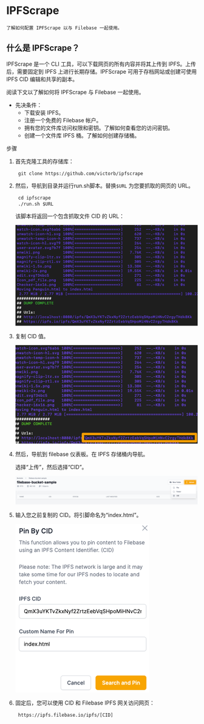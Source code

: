 # IPFScrape
	了解如何配置 IPFScrape 以与 Filebase 一起使用。
## 什么是 IPFScrape？
IPFScrape 是一个 CLI 工具，可以下载网页的所有内容并将其上传到 IPFS。上传后，需要固定到 IPFS 上进行长期存储。IPFScrape 可用于存档网站或创建可使用 IPFS CID 编辑和共享的副本。

阅读下文以了解如何将 IPFScrape 与 Filebase 一起使用。

- 先决条件：
	- 下载安装 IPFS。
	- 注册一个免费的 Filebase 帐户。
	- 拥有您的文件库访问权限和密钥。了解如何查看您的访问密钥。
	- 创建一个文件库 IPFS 桶。了解如何创建存储桶。

步骤

1. 首先克隆工具的存储库：

		git clone https://github.com/victorb/ipfscrape
2. 然后，导航到目录并运行run.sh脚本。替换`$URL` 为您要抓取的网页的 URL。

		cd ipfscrape
		./run.sh $URL
	该脚本将返回一个包含抓取文件 CID 的 URL：
	
	![](./pic/ipfsscrape.png)
3. 复制 CID 值。

	![](./pic/ipfsscrape1.png)
4. 然后，导航到 filebase 仪表板。在 IPFS 存储桶内导航。

	选择“上传”，然后选择“CID”。
	
	![](./pic/filebase.png)
5. 输入您之前复制的 CID。将引脚命名为“index.html”。

	![](./pic/filebase1.png)
6. 固定后，您可以使用 CID 和 Filebase IPFS 网关访问网页：

		https://ipfs.filebase.io/ipfs/[CID]
